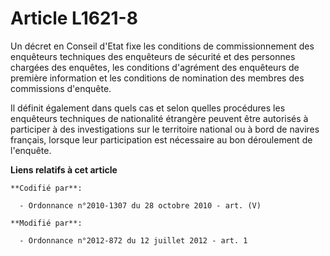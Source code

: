 # Article L1621-8

Un décret en Conseil d'Etat fixe les conditions de commissionnement des enquêteurs techniques des enquêteurs de sécurité et
des personnes chargées des enquêtes, les conditions d'agrément des enquêteurs de première information et les conditions de
nomination des membres des commissions d'enquête.

Il définit également dans quels cas et selon quelles procédures les enquêteurs techniques de nationalité étrangère peuvent
être autorisés à participer à des investigations sur le territoire national ou à bord de navires français, lorsque leur
participation est nécessaire au bon déroulement de l'enquête.

**Liens relatifs à cet article**

	**Codifié par**:

	  - Ordonnance n°2010-1307 du 28 octobre 2010 - art. (V)

	**Modifié par**:

	  - Ordonnance n°2012-872 du 12 juillet 2012 - art. 1
